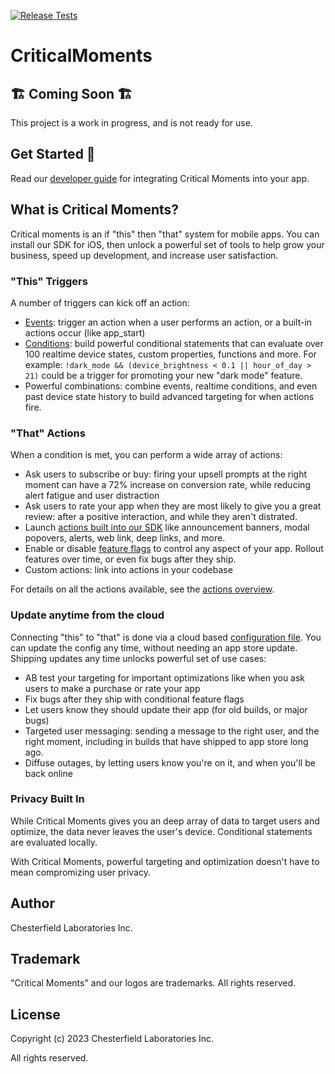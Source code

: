 [![Release Tests](https://github.com/CriticalMoments/CriticalMoments/actions/workflows/test_release.yml/badge.svg)](https://github.com/CriticalMoments/CriticalMoments/actions/workflows/test_release.yml)

# CriticalMoments

## 🏗️ Coming Soon 🏗️

This project is a work in progress, and is not ready for use.

## Get Started 🚀

Read our [developer guide](https://docs.criticalmoments.io/quick-start) for integrating Critical Moments into your app.

## What is Critical Moments?

Critical moments is an if "this" then "that" system for mobile apps. You can install our SDK for iOS, then unlock a powerful set of tools to help grow your business, speed up development, and increase user satisfaction.

### "This" Triggers

A number of triggers can kick off an action:

* [Events](https://docs.criticalmoments.io/events/event-overview): trigger an action when a user performs an action, or a built-in actions occur (like app\_start)
* [Conditions](https://docs.criticalmoments.io/conditional-targeting/intro-to-conditions): build powerful conditional statements that can evaluate over 100 realtime device states, custom properties, functions and more. For example: `!dark_mode && (device_brightness < 0.1 || hour_of_day > 21)` could be a trigger for promoting your new "dark mode" feature.
* Powerful combinations: combine events, realtime conditions, and even past device state history to build advanced targeting for when actions fire.

### "That" Actions

When a condition is met, you can perform a wide array of actions:

* Ask users to subscribe or buy: firing your upsell prompts at the right moment can have a 72% increase on conversion rate, while reducing alert fatigue and user distraction
* Ask users to rate your app when they are most likely to give you a great review: after a positive interaction, and while they aren't distrated.
* Launch [actions built into our SDK](https://docs.criticalmoments.io/actions/actions-overview) like announcement banners,  modal popovers, alerts, web link, deep links, and more.
* Enable or disable [feature flags](https://docs.criticalmoments.io/feature-flags/conditional-feature-flags) to control any aspect of your app. Rollout features over time, or even fix bugs after they ship.
* Custom actions: link into actions in your codebase

For details on all the actions available, see the [actions overview](https://docs.criticalmoments.io/actions/actions-overview).

### Update anytime from the cloud

Connecting "this" to "that" is done via a cloud based [configuration file](https://docs.criticalmoments.io/config-file). You can update the config any time, without needing an app store update. Shipping updates any time unlocks powerful set of use cases:

* AB test your targeting for important optimizations like when you ask users to make a purchase or rate your app
* Fix bugs after they ship with conditional feature flags
* Let users know they should update their app (for old builds, or major bugs)
* Targeted user messaging: sending a message to the right user, and the right moment, including in builds that have shipped to app store long ago.
* Diffuse outages, by letting users know you're on it, and when you'll be back online

### Privacy Built In

While Critical Moments gives you an deep array of data to target users and optimize, the data never leaves the user's device. Conditional statements are evaluated locally.&#x20;

With Critical Moments, powerful targeting and optimization doesn't have to mean compromizing user privacy.

## Author

Chesterfield Laboratories Inc.

## Trademark

"Critical Moments" and our logos are trademarks. All rights reserved.

## License

Copyright (c) 2023 Chesterfield Laboratories Inc.

All rights reserved. 
